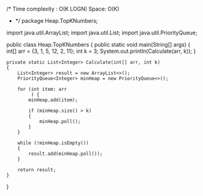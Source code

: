 /*
Time complexity : O(K LOGN)
Space: O(K)
* */
package Heap.TopKNumbers;

import java.util.ArrayList;
import java.util.List;
import java.util.PriorityQueue;

public class Heap.TopKNumbers {
    public static void main(String[] args) {
        int[] arr =  {3, 1, 5, 12, 2, 11};
        int k = 3;
        System.out.println(Calculate(arr, k));
    }

    private static List<Integer> Calculate(int[] arr, int k)
    {
        List<Integer> result = new ArrayList<>();
        PriorityQueue<Integer> minHeap = new PriorityQueue<>();

        for (int item: arr
             ) {
            minHeap.add(item);

            if (minHeap.size() > k)
            {
                minHeap.poll();
            }
        }

        while (!minHeap.isEmpty())
        {
            result.add(minHeap.poll());
        }

        return result;
    }
}
